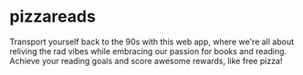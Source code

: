 # pizzareads
Transport yourself back to the 90s with this web app, where we're all about reliving the rad vibes while embracing our passion for books and reading. Achieve your reading goals and score awesome rewards, like free pizza!
